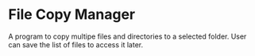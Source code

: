 # File Copy Manager
A program to copy multipe files and directories to a selected folder.
User can save the list of files to access it later.